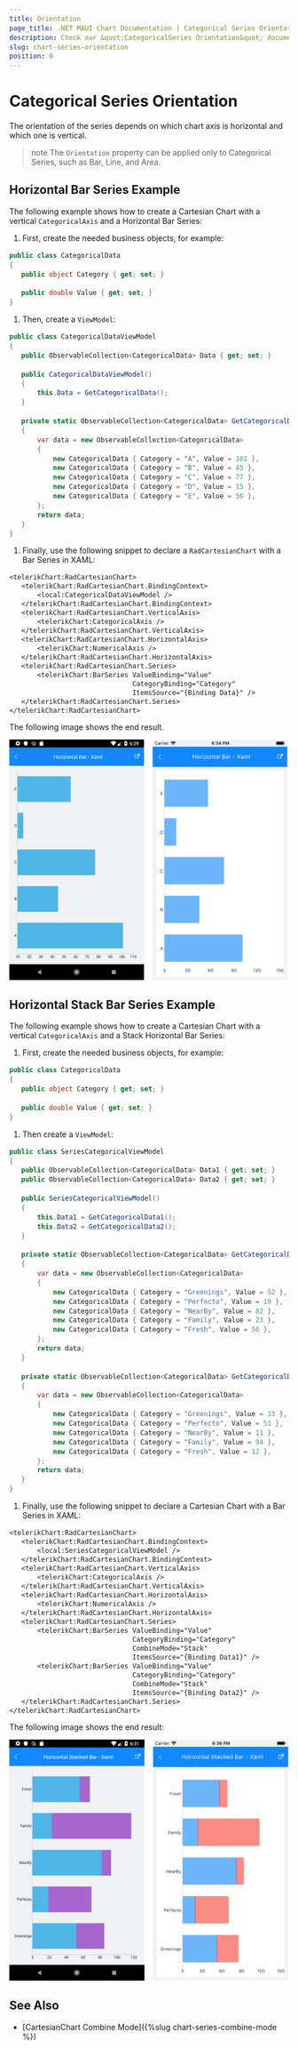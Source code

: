 ```yaml
---
title: Orientation
page_title: .NET MAUI Chart Documentation | Categorical Series Orientation
description: Check our &quot;CategoricalSeries Orientation&quot; documentation article for Telerik Chart for .NET MAUI
slug: chart-series-orientation
position: 0
---
```


# Categorical Series Orientation

The orientation of the series depends on which chart axis is horizontal and which one is vertical.

>note The `Orientation` property can be applied only to Categorical Series, such as Bar, Line, and Area.

## Horizontal Bar Series Example

The following example shows how to create a Cartesian Chart with a vertical `CategoricalAxis` and a Horizontal Bar Series:

1. First, create the needed business objects, for example:

 ```C#
public class CategoricalData
{
    public object Category { get; set; }

    public double Value { get; set; }
}
 ```

1. Then, create a `ViewModel`:

 ```C#
public class CategoricalDataViewModel
{
    public ObservableCollection<CategoricalData> Data { get; set; }

    public CategoricalDataViewModel()
    {
        this.Data = GetCategoricalData();
    }

    private static ObservableCollection<CategoricalData> GetCategoricalData()
    {
        var data = new ObservableCollection<CategoricalData>
        {
            new CategoricalData { Category = "A", Value = 101 },
            new CategoricalData { Category = "B", Value = 45 },
            new CategoricalData { Category = "C", Value = 77 },
            new CategoricalData { Category = "D", Value = 15 },
            new CategoricalData { Category = "E", Value = 56 },
        };
        return data;
    }
}
 ```

1. Finally, use the following snippet to declare a `RadCartesianChart` with a Bar Series in XAML:

 ```XAML
<telerikChart:RadCartesianChart>
    <telerikChart:RadCartesianChart.BindingContext>
        <local:CategoricalDataViewModel />
    </telerikChart:RadCartesianChart.BindingContext>
    <telerikChart:RadCartesianChart.VerticalAxis>
        <telerikChart:CategoricalAxis />
    </telerikChart:RadCartesianChart.VerticalAxis>
    <telerikChart:RadCartesianChart.HorizontalAxis>
        <telerikChart:NumericalAxis />
    </telerikChart:RadCartesianChart.HorizontalAxis>
    <telerikChart:RadCartesianChart.Series>
        <telerikChart:BarSeries ValueBinding="Value"
                                CategoryBinding="Category"
                                ItemsSource="{Binding Data}" />
    </telerikChart:RadCartesianChart.Series>
</telerikChart:RadCartesianChart>
 ```

The following image shows the end result.

![Horizontal BarSeries](images/chart-series-features-horizontal-series.png)

## Horizontal Stack Bar Series Example

The following example shows how to create a Cartesian Chart with a vertical `CategoricalAxis` and a Stack Horizontal Bar Series:

1. First, create the needed business objects, for example:

 ```C#
public class CategoricalData
{
    public object Category { get; set; }

    public double Value { get; set; }
}
 ```

1. Then create a `ViewModel`:

 ```C#
public class SeriesCategoricalViewModel
{
    public ObservableCollection<CategoricalData> Data1 { get; set; }
    public ObservableCollection<CategoricalData> Data2 { get; set; }

    public SeriesCategoricalViewModel()
    {
        this.Data1 = GetCategoricalData1();
        this.Data2 = GetCategoricalData2();
    }

    private static ObservableCollection<CategoricalData> GetCategoricalData1()
    {
        var data = new ObservableCollection<CategoricalData>
        {
            new CategoricalData { Category = "Greenings", Value = 52 },
            new CategoricalData { Category = "Perfecto", Value = 19 },
            new CategoricalData { Category = "NearBy", Value = 82 },
            new CategoricalData { Category = "Family", Value = 23 },
            new CategoricalData { Category = "Fresh", Value = 56 },
        };
        return data;
    }

    private static ObservableCollection<CategoricalData> GetCategoricalData2()
    {
        var data = new ObservableCollection<CategoricalData>
        {
            new CategoricalData { Category = "Greenings", Value = 33 },
            new CategoricalData { Category = "Perfecto", Value = 51 },
            new CategoricalData { Category = "NearBy", Value = 11 },
            new CategoricalData { Category = "Family", Value = 94 },
            new CategoricalData { Category = "Fresh", Value = 12 },
        };
        return data;
    }
}
 ```

1. Finally, use the following snippet to declare a Cartesian Chart with a Bar Series in XAML:

 ```XAML
<telerikChart:RadCartesianChart>
    <telerikChart:RadCartesianChart.BindingContext>
        <local:SeriesCategoricalViewModel />
    </telerikChart:RadCartesianChart.BindingContext>
    <telerikChart:RadCartesianChart.VerticalAxis>
        <telerikChart:CategoricalAxis />
    </telerikChart:RadCartesianChart.VerticalAxis>
    <telerikChart:RadCartesianChart.HorizontalAxis>
        <telerikChart:NumericalAxis />
    </telerikChart:RadCartesianChart.HorizontalAxis>
    <telerikChart:RadCartesianChart.Series>
        <telerikChart:BarSeries ValueBinding="Value"
                                CategoryBinding="Category"
                                CombineMode="Stack"
                                ItemsSource="{Binding Data1}" />
        <telerikChart:BarSeries ValueBinding="Value"
                                CategoryBinding="Category"
                                CombineMode="Stack"
                                ItemsSource="{Binding Data2}" />
    </telerikChart:RadCartesianChart.Series>
</telerikChart:RadCartesianChart>
 ```

The following image shows the end result:

![Horizontal BarSeries](images/chart-series-features-horizontal-stack-series.png)

## See Also

- [CartesianChart Combine Mode]({%slug chart-series-combine-mode %})
